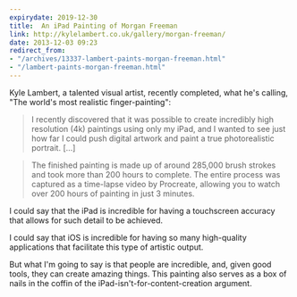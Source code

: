 ```yaml
---
expirydate: 2019-12-30
title:  An iPad Painting of Morgan Freeman
link: http://kylelambert.co.uk/gallery/morgan-freeman/
date: 2013-12-03 09:23
redirect_from:
- "/archives/13337-lambert-paints-morgan-freeman.html"
- "/lambert-paints-morgan-freeman.html"
---
```



Kyle Lambert, a talented visual artist, recently completed, what he's calling, "The world's most realistic finger-painting":

> I recently discovered that it was possible to create incredibly high resolution (4k) paintings using only my iPad, and I wanted to see just how far I could push digital artwork and paint a true photorealistic portrait. [...]

> The finished painting is made up of around 285,000 brush strokes and took more than 200 hours to complete. The entire process was captured as a time-lapse video by Procreate, allowing you to watch over 200 hours of painting in just 3 minutes.

I could say that the iPad is incredible for having a touchscreen accuracy that allows for such detail to be achieved.

I could say that iOS is incredible for having so many high-quality applications that facilitate this type of artistic output.

But what I'm going to say is that people are incredible, and, given good tools, they can create amazing things. This painting also serves as a box of nails in the coffin of the iPad-isn't-for-content-creation argument.
